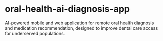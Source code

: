 # oral-health-ai-diagnosis-app
AI-powered mobile and web application for remote oral health diagnosis and medication recommendation, designed to improve dental care access for underserved populations.
